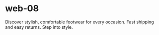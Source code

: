 # web-08
Discover stylish, comfortable footwear for every occasion. Fast shipping and easy returns. Step into style.

